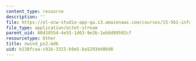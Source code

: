 ```yaml
---
content_type: resource
description: ''
file: https://ol-ocw-studio-app-qa.s3.amazonaws.com/courses/15-561-information-technology-essentials-spring-2005/b138fcaac9163315b9e5ba52934d0b98_nwind_ps2.mdb
file_type: application/octet-stream
parent_uid: 00d19554-4e55-1d63-9e3b-1eb8d89592cf
resourcetype: Other
title: nwind_ps2.mdb
uid: b138fcaa-c916-3315-b9e5-ba52934d0b98
---
```

